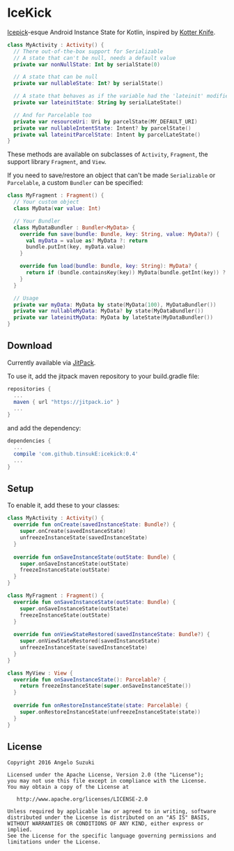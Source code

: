 # IceKick
[Icepick][1]-esque Android Instance State for Kotlin, inspired by [Kotter Knife][2].

```kotlin
class MyActivity : Activity() {
  // There out-of-the-box support for Serializable
  // A state that can't be null, needs a default value
  private var nonNullState: Int by serialState(0)

  // A state that can be null
  private var nullableState: Int? by serialState()

  // A state that behaves as if the variable had the 'lateinit' modifier
  private var lateinitState: String by serialLateState()

  // And for Parcelable too
  private var resourceUri: Uri by parcelState(MY_DEFAULT_URI)
  private var nullableIntentState: Intent? by parcelState()
  private val lateinitParcelState: Intent by parcelLateState()
}
```

These methods are available on subclasses of `Activity`, `Fragment`, the support library `Fragment`, and `View`.

If you need to save/restore an object that can't be made `Serializable` or `Parcelable`, a custom `Bundler` can be specified:

```kotlin
class MyFragment : Fragment() {
  // Your custom object
  class MyData(var value: Int)

  // Your Bundler
  class MyDataBundler : Bundler<MyData> {
    override fun save(bundle: Bundle, key: String, value: MyData?) {
      val myData = value as? MyData ?: return
      bundle.putInt(key, myData.value)
    }

    override fun load(bundle: Bundle, key: String): MyData? {
      return if (bundle.containsKey(key)) MyData(bundle.getInt(key)) ?: null
    }
  }

  // Usage
  private var myData: MyData by state(MyData(100), MyDataBundler())
  private var nullableMyData: MyData? by state(MyDataBundler())
  private var lateinitMyData: MyData by lateState(MyDataBundler())
}
```

Download
-------

Currently available via [JitPack][3].

To use it, add the jitpack maven repository to your build.gradle file:
```gradle
repositories {
  ...
  maven { url "https://jitpack.io" }
  ...
}
```
and add the dependency:
```gradle
dependencies {
  ...
  compile 'com.github.tinsukE:icekick:0.4'
  ...
}
```


Setup
-------

To enable it, add these to your classes:

```kotlin
class MyActivity : Activity() {
  override fun onCreate(savedInstanceState: Bundle?) {
    super.onCreate(savedInstanceState)
    unfreezeInstanceState(savedInstanceState)
  }
  
  override fun onSaveInstanceState(outState: Bundle) {
    super.onSaveInstanceState(outState)
    freezeInstanceState(outState)
  }
}
```

```kotlin
class MyFragment : Fragment() {
  override fun onSaveInstanceState(outState: Bundle) {
    super.onSaveInstanceState(outState)
    freezeInstanceState(outState)
  }
  
  override fun onViewStateRestored(savedInstanceState: Bundle?) {
    super.onViewStateRestored(savedInstanceState)
    unfreezeInstanceState(savedInstanceState)
  }
}
```

```kotlin
class MyView : View {
  override fun onSaveInstanceState(): Parcelable? {
    return freezeInstanceState(super.onSaveInstanceState())
  }
  
  override fun onRestoreInstanceState(state: Parcelable) {
    super.onRestoreInstanceState(unfreezeInstanceState(state))
  }
}
```

License
-------

    Copyright 2016 Angelo Suzuki

    Licensed under the Apache License, Version 2.0 (the "License");
    you may not use this file except in compliance with the License.
    You may obtain a copy of the License at

       http://www.apache.org/licenses/LICENSE-2.0

    Unless required by applicable law or agreed to in writing, software
    distributed under the License is distributed on an "AS IS" BASIS,
    WITHOUT WARRANTIES OR CONDITIONS OF ANY KIND, either express or implied.
    See the License for the specific language governing permissions and
    limitations under the License.

[1]: https://github.com/frankiesardo/icepick
[2]: https://github.com/JakeWharton/kotterknife
[3]: https://jitpack.io
